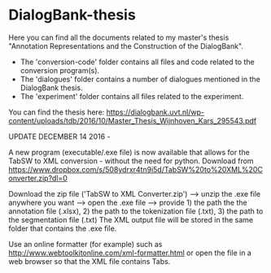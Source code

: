 # DialogBank-thesis
Here you can find all the documents related to my master's thesis "Annotation Representations and the Construction of the DialogBank".

- The 'conversion-code' folder contains all files and code related to the conversion program(s).
- The 'dialogues' folder contains a number of dialogues mentioned in the DialogBank thesis.
- The 'experiment' folder contains all files related to the experiment.

You can find the thesis here: https://dialogbank.uvt.nl/wp-content/uploads/tdb/2016/10/Master_Thesis_Wijnhoven_Kars_295543.pdf

UPDATE DECEMBER 14 2016 - 

A new program (executable/.exe file) is now available that allows for the TabSW to XML conversion - without the need for python.
Download from https://www.dropbox.com/s/508ydrxr4tn9i5d/TabSW%20to%20XML%20Converter.zip?dl=0

Download the zip file ('TabSW to XML Converter.zip') --> unzip the .exe file anywhere you want --> open the .exe file --> 
provide 1) the path the the annotation file (.xlsx), 2) the path to the tokenization file (.txt), 3) the path to the segmentation file (.txt)
The XML output file will be stored in the same folder that contains the .exe file.

Use an online formatter (for example) such as http://www.webtoolkitonline.com/xml-formatter.html 
or open the file in a web browser so that the XML file contains Tabs.

